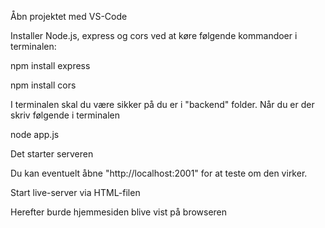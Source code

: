 Åbn projektet med VS-Code

Installer Node.js, express og cors ved at køre følgende kommandoer i terminalen:

npm install express

npm install cors

I terminalen skal du være sikker på du er i "backend" folder. Når du er der skriv følgende i terminalen

node app.js 

Det starter serveren

Du kan eventuelt åbne "http://localhost:2001" for at teste om den virker.

Start live-server via HTML-filen

Herefter burde hjemmesiden blive vist på browseren
